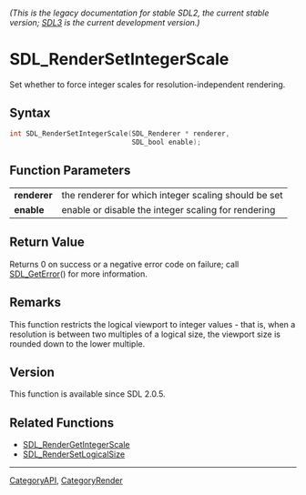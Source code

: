 ###### (This is the legacy documentation for stable SDL2, the current stable version; [SDL3](https://wiki.libsdl.org/SDL3/) is the current development version.)
# SDL_RenderSetIntegerScale

Set whether to force integer scales for resolution-independent rendering.

## Syntax

```c
int SDL_RenderSetIntegerScale(SDL_Renderer * renderer,
                              SDL_bool enable);

```

## Function Parameters

|                  |                                                      |
| ---------------- | ---------------------------------------------------- |
| **renderer**     | the renderer for which integer scaling should be set |
| **enable**       | enable or disable the integer scaling for rendering  |

## Return Value

Returns 0 on success or a negative error code on failure; call
[SDL_GetError](SDL_GetError)() for more information.

## Remarks

This function restricts the logical viewport to integer values - that is,
when a resolution is between two multiples of a logical size, the viewport
size is rounded down to the lower multiple.

## Version

This function is available since SDL 2.0.5.

## Related Functions

* [SDL_RenderGetIntegerScale](SDL_RenderGetIntegerScale)
* [SDL_RenderSetLogicalSize](SDL_RenderSetLogicalSize)

----
[CategoryAPI](CategoryAPI), [CategoryRender](CategoryRender)

